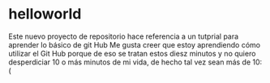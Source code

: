 # helloworld
Este nuevo proyecto de repositorio hace referencia a un tutprial para aprender lo básico de git Hub
Me gusta creer que estoy aprendiendo cómo utilizar el Git Hub porque de eso se tratan estos diesz minutos y no quiero desperdiciar 10 o más minutos de mi vida, de hecho tal vez sean más de 10:(
